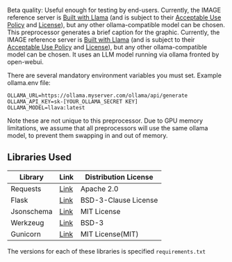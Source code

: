 Beta quality: Useful enough for testing by end-users.
Currently, the IMAGE reference server is <a href="https://www.llama.com/">Built with Llama</a> (and is subject to their <a href="https://github.com/meta-llama/llama-models/blob/main/models/llama3_2/USE_POLICY.md">Acceptable Use Policy</a> and <a href="https://github.com/meta-llama/llama-models/blob/main/models/llama3_2/LICENSE">License</a>), but any other ollama-compatible model can be chosen.
This preprocessor generates a brief caption for the graphic.
Currently, the IMAGE reference server is <a href="https://www.llama.com/">Built with Llama</a> (and is subject to their <a href="https://github.com/meta-llama/llama-models/blob/main/models/llama3_2/USE_POLICY.md">Acceptable Use Policy</a> and <a href="https://github.com/meta-llama/llama-models/blob/main/models/llama3_2/LICENSE">License</a>), but any other ollama-compatible model can be chosen.
It uses an LLM model running via ollama fronted by open-webui.

There are several mandatory environment variables you must set.
Example ollama.env file:

```
OLLAMA_URL=https://ollama.myserver.com/ollama/api/generate
OLLAMA_API_KEY=sk-[YOUR_OLLAMA_SECRET KEY]
OLLAMA_MODEL=llava:latest
```
Note these are not unique to this preprocessor. Due to
GPU memory limitations, we assume that all preprocessors
will use the same ollama model, to prevent them swapping
in and out of memory.

## Libraries Used

| Library | Link | Distribution License |
| ------------- | ------------- | -------------|
| Requests  | [Link](https://pypi.org/project/requests/)  | Apache 2.0|
| Flask | [Link](https://pypi.org/project/Flask/)  | BSD-3-Clause License|
| Jsonschema | [Link](https://pypi.org/project/jsonschema/)  | MIT License|
| Werkzeug | [Link](https://pypi.org/project/Werkzeug/) | BSD-3 |
| Gunicorn | [Link](https://github.com/benoitc/gunicorn) | MIT License(MIT) |

The versions for each of these libraries is specified `requirements.txt`
